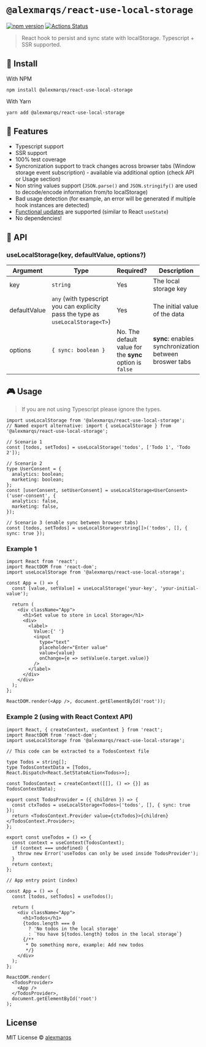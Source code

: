 # `@alexmarqs/react-use-local-storage`
[![npm version](https://badge.fury.io/js/%40alexmarqs%2Freact-use-local-storage.svg)](https://badge.fury.io/js/%40alexmarqs%2Freact-use-local-storage)
[![Actions Status](https://github.com/alexmarqs/react-use-local-storage/workflows/CI/badge.svg)](https://github.com/alexmarqs/react-use-local-storage/actions)
> React hook to persist and sync state with localStorage. Typescript + SSR supported.

## 🔨 Install

With NPM

```shell
npm install @alexmarqs/react-use-local-storage
```

With Yarn

```shell
yarn add @alexmarqs/react-use-local-storage
```

## 🚀 Features

- Typescript support
- SSR support
- 100% test coverage
- Syncronization support to track changes across browser tabs (Window storage event subscription) - available via additional option (check API or Usage section)
- Non string values support (`JSON.parse()` and `JSON.stringify()` are used to decode/encode information from/to localStorage)
- Bad usage detection (for example, an error will be generated if multiple hook instances are detected)
- [Functional updates](https://reactjs.org/docs/hooks-reference.html#functional-updates) are supported (similar to React `useState`)
- No dependencies!

## 📄 API

### useLocalStorage(key, defaultValue, options?)

| Argument     | Type                                                                            | Required?                                                | Description                                            |
| ------------ | ------------------------------------------------------------------------------- | -------------------------------------------------------- | ------------------------------------------------------ |
| key          | `string`                                                                        | Yes                                                      | The local storage key                                  |
| defaultValue | `any` (with typescript you can explicity pass the type as `useLocalStorage<T>`) | Yes                                                      | The initial value of the data                          |
| options      | `{ sync: boolean }`                                                             | No. The default value for the **sync** option is `false` | **sync**: enables synchronization between broswer tabs |

## 🎮 Usage

> If you are not using Typescript please ignore the types.

```tsx
import useLocalStorage from '@alexmarqs/react-use-local-storage';
// Named export alternative: import { useLocalStorage } from '@alexmarqs/react-use-local-storage';

// Scenario 1
const [todos, setTodos] = useLocalStorage('todos', ['Todo 1', 'Todo 2']);

// Scenario 2
type UserConsent = {
  analytics: boolean;
  marketing: boolean;
};
const [userConsent, setUserConsent] = useLocalStorage<UserConsent>('user-consent', {
  analytics: false,
  marketing: false,
});

// Scenario 3 (enable sync between browser tabs)
const [todos, setTodos] = useLocalStorage<string[]>('todos', [], { sync: true });
```

### Example 1

```tsx
import React from 'react';
import ReactDOM from 'react-dom';
import useLocalStorage from '@alexmarqs/react-use-local-storage';

const App = () => {
  const [value, setValue] = useLocalStorage('your-key', 'your-initial-value');

  return (
    <div className="App">
      <h1>Set value to store in Local Storage</h1>
      <div>
        <label>
          Value:{' '}
          <input
            type="text"
            placeholder="Enter value"
            value={value}
            onChange={e => setValue(e.target.value)}
          />
        </label>
      </div>
    </div>
  );
};

ReactDOM.render(<App />, document.getElementById('root'));
```

### Example 2 (using with React Context API)

```tsx
import React, { createContext, useContext } from 'react';
import ReactDOM from 'react-dom';
import useLocalStorage from '@alexmarqs/react-use-local-storage';

// This code can be extracted to a TodosContext file

type Todos = string[];
type TodosContextData = [Todos, React.Dispatch<React.SetStateAction<Todos>>];

const TodosContext = createContext([[], () => {}] as TodosContextData);

export const TodosProvider = ({ children }) => {
  const ctxTodos = useLocalStorage<Todos>('todos', [], { sync: true });
  return <TodosContext.Provider value={ctxTodos}>{children}</TodosContext.Provider>;
};

export const useTodos = () => {
  const context = useContext(TodosContext);
  if (context === undefined) {
    throw new Error('useTodos can only be used inside TodosProvider');
  }
  return context;
};

// App entry point (index)

const App = () => {
  const [todos, setTodos] = useTodos();

  return (
    <div className="App">
      <h1>Todos</h1>
      {todos.length === 0
        ? 'No todos in the local storage'
        : `You have ${todos.length} todos in the local storage`}
      {/**
       * Do something more, example: Add new todos
       */}
    </div>
  );
};

ReactDOM.render(
  <TodosProvider>
    <App />
  </TodosProvider>,
  document.getElementById('root')
);
```

## License

MIT License © [alexmarqs](https://github.com/alexmarqs)
